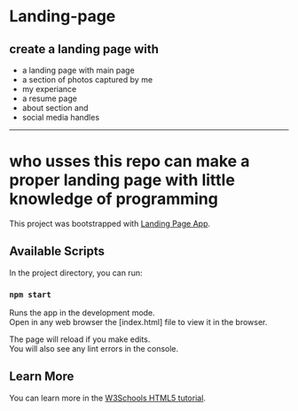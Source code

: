# Landing-page

## create a landing page with

- a landing page with main page
- a section of photos captured by me
- my experiance
- a resume page
- about section and
- social media handles

---

# who usses this repo can make a proper landing page with little knowledge of programming

This project was bootstrapped with [Landing Page App](https://github.com/PriyanshTri/Landing-page.git).

## Available Scripts

In the project directory, you can run:

### `npm start`

Runs the app in the development mode.<br>
Open in any web browser the [index.html] file to view it in the browser.

The page will reload if you make edits.<br>
You will also see any lint errors in the console.

## Learn More

You can learn more in the [W3Schools HTML5 tutorial](https://www.w3schools.com/html/).
